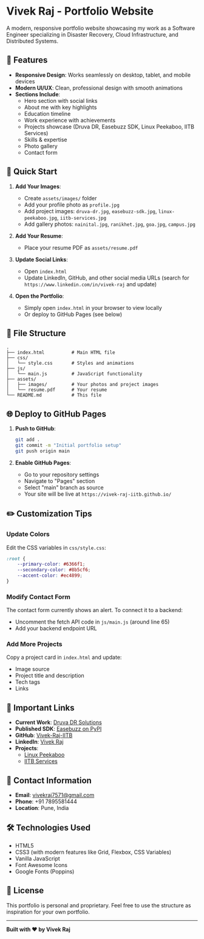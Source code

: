 # Vivek Raj - Portfolio Website

A modern, responsive portfolio website showcasing my work as a Software Engineer specializing in Disaster Recovery, Cloud Infrastructure, and Distributed Systems.

## 🌟 Features

- **Responsive Design**: Works seamlessly on desktop, tablet, and mobile devices
- **Modern UI/UX**: Clean, professional design with smooth animations
- **Sections Include**:
  - Hero section with social links
  - About me with key highlights
  - Education timeline
  - Work experience with achievements
  - Projects showcase (Druva DR, Easebuzz SDK, Linux Peekaboo, IITB Services)
  - Skills & expertise
  - Photo gallery
  - Contact form

## 🚀 Quick Start

1. **Add Your Images**:
   - Create `assets/images/` folder
   - Add your profile photo as `profile.jpg`
   - Add project images: `druva-dr.jpg`, `easebuzz-sdk.jpg`, `linux-peekaboo.jpg`, `iitb-services.jpg`
   - Add gallery photos: `nainital.jpg`, `ranikhet.jpg`, `goa.jpg`, `campus.jpg`

2. **Add Your Resume**:
   - Place your resume PDF as `assets/resume.pdf`

3. **Update Social Links**:
   - Open `index.html`
   - Update LinkedIn, GitHub, and other social media URLs (search for `https://www.linkedin.com/in/vivek-raj` and update)

4. **Open the Portfolio**:
   - Simply open `index.html` in your browser to view locally
   - Or deploy to GitHub Pages (see below)

## 📁 File Structure

```
.
├── index.html          # Main HTML file
├── css/
│   └── style.css       # Styles and animations
├── js/
│   └── main.js         # JavaScript functionality
├── assets/
│   ├── images/         # Your photos and project images
│   └── resume.pdf      # Your resume
└── README.md           # This file
```

## 🌐 Deploy to GitHub Pages

1. **Push to GitHub**:
   ```bash
   git add .
   git commit -m "Initial portfolio setup"
   git push origin main
   ```

2. **Enable GitHub Pages**:
   - Go to your repository settings
   - Navigate to "Pages" section
   - Select "main" branch as source
   - Your site will be live at `https://vivek-raj-iitb.github.io/`

## ✏️ Customization Tips

### Update Colors
Edit the CSS variables in `css/style.css`:
```css
:root {
    --primary-color: #6366f1;
    --secondary-color: #8b5cf6;
    --accent-color: #ec4899;
}
```

### Modify Contact Form
The contact form currently shows an alert. To connect it to a backend:
- Uncomment the fetch API code in `js/main.js` (around line 65)
- Add your backend endpoint URL

### Add More Projects
Copy a project card in `index.html` and update:
- Image source
- Project title and description
- Tech tags
- Links

## 🔗 Important Links

- **Current Work**: [Druva DR Solutions](https://www.druva.com/use-cases/cloud-disaster-recovery)
- **Published SDK**: [Easebuzz on PyPI](https://pypi.org/project/Easebuzz/)
- **GitHub**: [Vivek-Raj-IITB](https://github.com/Vivek-Raj-IITB)
- **LinkedIn**: [Vivek Raj](https://www.linkedin.com/in/vivek-raj-b91352142/)
- **Projects**: 
  - [Linux Peekaboo](https://github.com/Vivek-Raj-IITB/Linux_Peekaboo)
  - [IITB Services](https://github.com/Vivek-Raj-IITB/project-segmentation_faulters)

## 📱 Contact Information

- **Email**: vivekraj7571@gmail.com
- **Phone**: +91 7895581444
- **Location**: Pune, India

## 🛠️ Technologies Used

- HTML5
- CSS3 (with modern features like Grid, Flexbox, CSS Variables)
- Vanilla JavaScript
- Font Awesome Icons
- Google Fonts (Poppins)

## 📝 License

This portfolio is personal and proprietary. Feel free to use the structure as inspiration for your own portfolio.

---

**Built with ❤️ by Vivek Raj**
